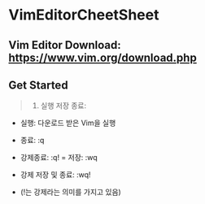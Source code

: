 VimEditorCheetSheet
=========
Vim Editor Download: https://www.vim.org/download.php
---------
## Get Started
> 1. 실행 저장 종료: 
 * 실행: 다운로드 받은 Vim을 실행
 - 종료: :q
 + 강제종료: :q!
 = 저장: :wq
 * 강제 저장 및 종료: :wq!
 - (!는 강제라는 의미를 가지고 있음)
